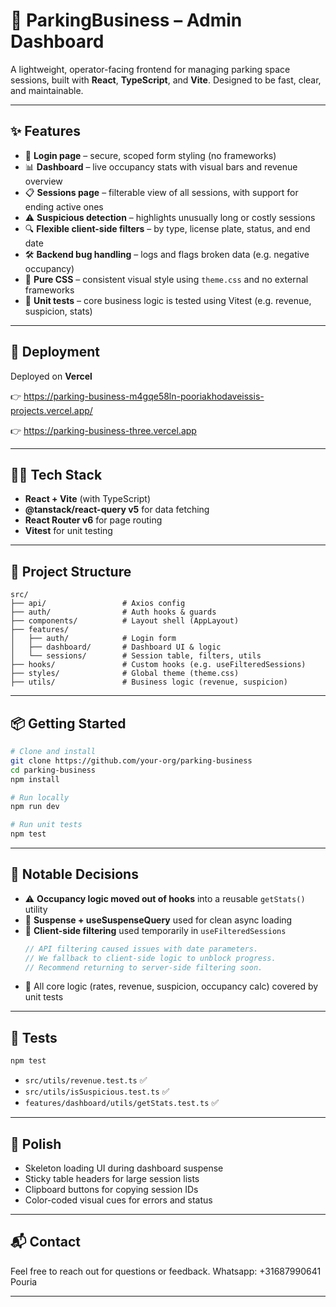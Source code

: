 # 🚗 ParkingBusiness – Admin Dashboard

A lightweight, operator-facing frontend for managing parking space sessions, built with **React**, **TypeScript**, and **Vite**. Designed to be fast, clear, and maintainable.

---

## ✨ Features

- 🔐 **Login page** – secure, scoped form styling (no frameworks)
- 📊 **Dashboard** – live occupancy stats with visual bars and revenue overview
- 📋 **Sessions page** – filterable view of all sessions, with support for ending active ones
- ⚠️ **Suspicious detection** – highlights unusually long or costly sessions
- 🔍 **Flexible client-side filters** – by type, license plate, status, and end date
- 🛠️ **Backend bug handling** – logs and flags broken data (e.g. negative occupancy)
- 💅 **Pure CSS** – consistent visual style using `theme.css` and no external frameworks
- 🧪 **Unit tests** – core business logic is tested using Vitest (e.g. revenue, suspicion, stats)

---

## 🚀 Deployment

Deployed on **Vercel**

👉 https://parking-business-m4gqe58ln-pooriakhodaveissis-projects.vercel.app/

👉 https://parking-business-three.vercel.app

---

## 🧑‍💻 Tech Stack

- **React + Vite** (with TypeScript)
- **@tanstack/react-query v5** for data fetching
- **React Router v6** for page routing
- **Vitest** for unit testing

---

## 📂 Project Structure

```
src/
├── api/                 # Axios config
├── auth/                # Auth hooks & guards
├── components/          # Layout shell (AppLayout)
├── features/
│   ├── auth/            # Login form
│   ├── dashboard/       # Dashboard UI & logic
│   └── sessions/        # Session table, filters, utils
├── hooks/               # Custom hooks (e.g. useFilteredSessions)
├── styles/              # Global theme (theme.css)
├── utils/               # Business logic (revenue, suspicion)
```

---

## 📦 Getting Started

```bash
# Clone and install
git clone https://github.com/your-org/parking-business
cd parking-business
npm install

# Run locally
npm run dev

# Run unit tests
npm test
```

---

## 🧠 Notable Decisions

- ⚠️ **Occupancy logic moved out of hooks** into a reusable `getStats()` utility
- 💬 **Suspense + useSuspenseQuery** used for clean async loading
- 📌 **Client-side filtering** used temporarily in `useFilteredSessions`
  ```ts
  // API filtering caused issues with date parameters.
  // We fallback to client-side logic to unblock progress.
  // Recommend returning to server-side filtering soon.
  ```
- 🧪 All core logic (rates, revenue, suspicion, occupancy calc) covered by unit tests

---

## 🧪 Tests

```bash
npm test
```

- `src/utils/revenue.test.ts` ✅
- `src/utils/isSuspicious.test.ts` ✅
- `features/dashboard/utils/getStats.test.ts` ✅

---

## 🧼 Polish

- Skeleton loading UI during dashboard suspense
- Sticky table headers for large session lists
- Clipboard buttons for copying session IDs
- Color-coded visual cues for errors and status

---

## 📬 Contact

Feel free to reach out for questions or feedback.
Whatsapp: +31687990641 Pouria

---

